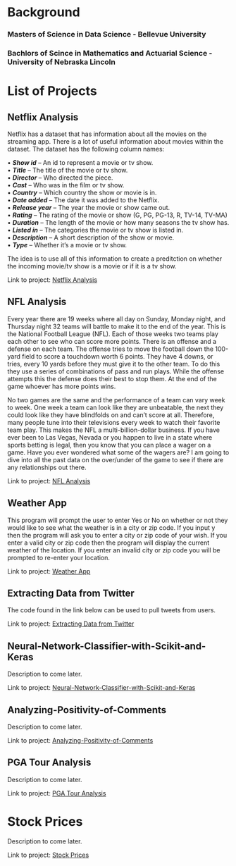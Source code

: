 # Background


### Masters of Science in Data Science - Bellevue University

### Bachlors of Scince in Mathematics and Actuarial Science - University of Nebraska Lincoln


# List of Projects


## Netflix Analysis 

Netflix has a dataset that has information about all the movies on the streaming app. There is a lot of useful information about movies within the dataset. The dataset has the following column names:

• ***Show id*** – An id to represent a movie or tv show.<br/>
• ***Title*** – The title of the movie or tv show.<br/>
• ***Director*** – Who directed the piece.<br/>
• ***Cast*** – Who was in the film or tv show.<br/>
• ***Country*** – Which country the show or movie is in.<br/>
• ***Date added*** – The date it was added to the Netflix.<br/>
• ***Release year*** – The year the movie or show came out.<br/>
• ***Rating*** – The rating of the movie or show (G, PG, PG-13, R, TV-14, TV-MA)<br/>
• ***Duration*** – The length of the movie or how many seasons the tv show has.<br/>
• ***Listed in*** – The categories the movie or tv show is listed in.<br/>
• ***Description*** – A short description of the show or movie.<br/>
• ***Type*** – Whether it’s a movie or tv show.

The idea is to use all of this information to create a preditction on whether the incoming movie/tv show is a movie or if it is a tv show.

Link to project: [Netflix Analysis](https://github.com/jcorbaley/Netflix-Analysis)

## NFL Analysis

Every year there are 19 weeks where all day on Sunday, Monday night, and Thursday night 32 teams will battle to make it to the end of the year. This is the National Football League (NFL). Each of those weeks two teams play each other to see who can score more points. There is an offense and a defense on each team. The offense tries to move the football down the 100-yard field to score a touchdown worth 6 points. They have 4 downs, or tries, every 10 yards before they must give it to the other team. To do this they use a series of combinations of pass and run plays. While the offense attempts this the defense does their best to stop them. At the end of the game whoever has more points wins.

No two games are the same and the performance of a team can vary week to week. One week a team can look like they are unbeatable, the next they could look like they have blindfolds on and can’t score at all. Therefore, many people tune into their televisions every week to watch their favorite team play. This makes the NFL a multi-billion-dollar business. If you have ever been to Las Vegas, Nevada or you happen to live in a state where sports betting is legal, then you know that you can place a wager on a game. Have you ever wondered what some of the wagers are? I am going to dive into all the past data on the over/under of the game to see if there are any relationships out there.

Link to project: [NFL Analysis](https://github.com/jcorbaley/NFL-Analysis)

## Weather App

This program will prompt the user to enter Yes or No on whether or not they would like to see what the weather is in a city or zip code. If you input y then the program will ask you to enter a city or zip code of your wish. If you enter a valid city or zip code then the program will display the current weather of the location. If you enter an invalid city or zip code you will be prompted to re-enter your location.

Link to project: [Weather App](https://github.com/jcorbaley/Weather-App)

## Extracting Data from Twitter

The code found in the link below can be used to pull tweets from users.

Link to project: [Extracting Data from Twitter](https://github.com/jcorbaley/Extracting-Data-from-Twitter)

## Neural-Network-Classifier-with-Scikit-and-Keras

Description to come later.

Link to project: [Neural-Network-Classifier-with-Scikit-and-Keras](https://github.com/jcorbaley/Neural-Network-Classifier-with-Scikit-and-Keras)

## Analyzing-Positivity-of-Comments

Description to come later.

Link to project: [Analyzing-Positivity-of-Comments](https://github.com/jcorbaley/Analyzing-Positivity-of-Comments)

## PGA Tour Analysis

Description to come later.

Link to project: [PGA Tour Analysis](https://github.com/jcorbaley/PGA-Tour-Analysis)

# Stock Prices

Description to come later.

Link to project: [Stock Prices](https://github.com/jcorbaley/Stock-Prices)
